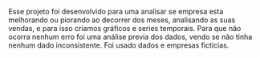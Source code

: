
Esse projeto foi desenvolvido para uma analisar se empresa esta melhorando ou piorando ao decorrer dos meses, analisando as suas vendas, e para isso criamos gráficos e series temporais.
Para que não ocorra nenhum erro foi uma análise previa dos dados, vendo se não tinha nenhum dado inconsistente.
Foi usado dados e empresas fictícias.
